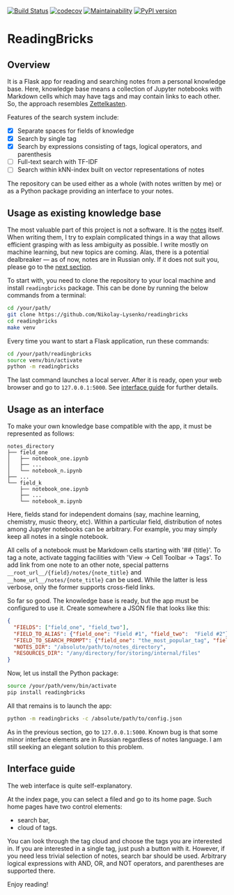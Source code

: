 [![Build Status](https://github.com/Nikolay-Lysenko/readingbricks/actions/workflows/main.yml/badge.svg)](https://github.com/Nikolay-Lysenko/readingbricks/actions/workflows/main.yml)
[![codecov](https://codecov.io/gh/Nikolay-Lysenko/readingbricks/branch/master/graph/badge.svg)](https://codecov.io/gh/Nikolay-Lysenko/readingbricks)
[![Maintainability](https://api.codeclimate.com/v1/badges/ac3959677909d81cb271/maintainability)](https://codeclimate.com/github/Nikolay-Lysenko/readingbricks/maintainability)
[![PyPI version](https://badge.fury.io/py/readingbricks.svg)](https://pypi.org/project/readingbricks/)

# ReadingBricks

## Overview

It is a Flask app for reading and searching notes from a personal knowledge base. Here, knowledge base means a collection of Jupyter notebooks with Markdown cells which may have tags and may contain links to each other. So, the approach resembles [Zettelkasten](https://en.wikipedia.org/wiki/Zettelkasten).

Features of the search system include:
- [x] Separate spaces for fields of knowledge
- [x] Search by single tag
- [x] Search by expressions consisting of tags, logical operators, and parenthesis
- [ ] Full-text search with TF-IDF
- [ ] Search within kNN-index built on vector representations of notes

The repository can be used either as a whole (with notes written by me) or as a Python package providing an interface to your notes.

## Usage as existing knowledge base

The most valuable part of this project is not a software. It is the [notes](https://github.com/Nikolay-Lysenko/readingbricks/tree/master/notes) itself. When writing them, I try to explain complicated things in a way that allows efficient grasping with as less ambiguity as possible. I write mostly on machine learning, but new topics are coming. Alas, there is a potential dealbreaker — as of now, notes are in Russian only. If it does not suit you, please go to the [next section](#usage-as-an-interface).

To start with, you need to clone the repository to your local machine and install `readingbricks` package. This can be done by running the below commands from a terminal:
```bash
cd /your/path/
git clone https://github.com/Nikolay-Lysenko/readingbricks
cd readingbricks
make venv
```

Every time you want to start a Flask application, run these commands:
```bash
cd /your/path/readingbricks
source venv/bin/activate
python -m readingbricks
```

The last command launches a local server. After it is ready, open your web browser and go to `127.0.0.1:5000`. See [interface guide](#interface-guide) for further details.

## Usage as an interface

To make your own knowledge base compatible with the app, it must be represented as follows:
```
notes_directory
├── field_one
│   ├── notebook_one.ipynb
│   ├── ...
│   └── notebook_n.ipynb
├── ...
└── field_k
    ├── notebook_one.ipynb
    ├── ...
    └── notebook_m.ipynb
```
Here, fields stand for independent domains (say, machine learning, chemistry, music theory, etc). Within a particular field, distribution of notes among Jupyter notebooks can be arbitrary. For example, you may simply keep all notes in a single notebook.

All cells of a notebook must be Markdown cells starting with '## {title}'. To tag a note, activate tagging facilities with 'View -> Cell Toolbar -> Tags'. To add link from one note to an other note, special patterns `__root_url__/{field}/notes/{note_title}` and `__home_url__/notes/{note_title}` can be used. While the latter is less verbose, only the former supports cross-field links.

So far so good. The knowledge base is ready, but the app must be configured to use it. Create somewhere a JSON file that looks like this:
```json
{
  "FIELDS": ["field_one", "field_two"],
  "FIELD_TO_ALIAS": {"field_one": "Field #1", "field_two":  "Field #2"},
  "FIELD_TO_SEARCH_PROMPT": {"field_one": "the_most_popular_tag", "field_two": "the_most_popular_tag"},
  "NOTES_DIR": "/absolute/path/to/notes_directory",
  "RESOURCES_DIR": "/any/directory/for/storing/internal/files"
}
```

Now, let us install the Python package:
```bash
source /your/path/venv/bin/activate
pip install readingbricks
```

All that remains is to launch the app:
```bash
python -m readingbricks -c /absolute/path/to/config.json
```

As in the previous section, go to `127.0.0.1:5000`. Known bug is that some minor interface elements are in Russian regardless of notes language. I am still seeking an elegant solution to this problem.

## Interface guide

The web interface is quite self-explanatory.

At the index page, you can select a filed and go to its home page. Such home pages have two control elements:
* search bar,
* cloud of tags.

You can look through the tag cloud and choose the tags you are interested in. If you are interested in a single tag, just push a button with it. However, if you need less trivial selection of notes, search bar should be used. Arbitrary logical expressions with AND, OR, and NOT operators, and parentheses are supported there. 

Enjoy reading!
